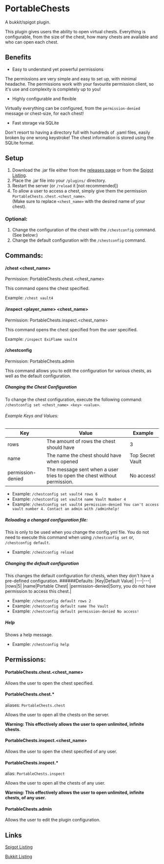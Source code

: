 # PortableChests
A bukkit/spigot plugin.

This plugin gives users the ability to open virtual chests. Everything is configurable, from the size of the chest, how many chests are available and who can open each chest.

## Benefits
* Easy to understand yet powerful permissions

The permissions are very simple and easy to set up, with minimal headache. 
The permissions work with your favourite permission client, so it's use and complexity is completely up to you!
* Highly configurable and flexible

Virtually everything can be configured, from the `permission-denied` message or chest-size, for each chest!
* Fast storage via SQLite

Don't resort to having a directory full with hundreds of .yaml files, easily broken by one wrong keystroke! The chest information is stored using the SQLite format.

## Setup
1. Download the .jar file either from the [releases page](https://github.com/maxrumsey/PortableChests/releases) or from the [Spigot Listing](https://www.spigotmc.org/resources/portablechests.77408/).
2. Place the .jar file into your `/plugins/` directory. 
3. Restart the server (or `/reload` it [not recommended])
4. To allow a user to access a chest, simply give them the permission `PortableChests.chest.<chest_name>`. <br />
(Make sure to replace `<chest_name>` with the desired name of your chest).
### Optional:
1. Change the configuration of the chest with the `/chestconfig` command. (See below:)
2. Change the default configuration with the `/chestconfig` command.
## Commands:
#### /chest <chest_name>

Permission: PortableChests.chest.<chest_name>

This command opens the chest specified.

Example: `/chest vault4`
#### /inspect <player_name> <chest_name>

Permission: PortableChests.inspect.<chest_name>

This command opens the chest specified from the user specified.

Example: `/inspect ExiFlame vault4`
#### /chestconfig

Permission: PortableChests.admin

This command allows you to edit the configuration for various chests, as well as the default configuration.
##### Changing the Chest Configuration
To change the chest configuration, execute the following command: `/chestconfig set <chest_name> <key> <value>`.

###### Example Keys and Values:
|Key|Value|Example|
|---|---|---|
|rows|The amount of rows the chest should have|3|
|name|The name the chest should have when opened|Top Secret Vault|
|permission-denied|The message sent when a user tries to open the chest without permission.|No access!|

* Example: `/chestconfig set vault4 rows 6`
* Example: `/chestconfig set vault4 name Vault Number 4`
* Example: `/chestconfig set vault4 permission-denied You can't access vault number 4. Contact an admin with /adminhelp!`
##### Reloading a changed configuration file:
This is only to be used when you change the config.yml file. You do not need to execute this command when using `/chestconfig set` or, `/chestconfig default`.
* Example: `/chestconfig reload`
##### Changing the default configuration
This changes the default configuration for chests, when they don't have a pre-defined configuration.
######Defaults:
|Key|Default Value|
|---|---|
|rows|5|
|name|Portable Chest|
|permission-denied|Sorry, you do not have permission to access this chest.|
* Example: `/chestconfig default rows 2`
* Example: `/chestconfig default name The Vault`
* Example: `/chestconfig default permission-denied No access!`
##### Help
Shows a help message.
* Example: `/chestconfig help`

## Permissions:

#### PortableChests.chest.<chest_name>
Allows the user to open the chest specified.

#### PortableChests.chest.*
aliases: `PortableChests.chest`

Allows the user to open all the chests on the server.

**Warning: This effectively allows the user to open unlimited, infinite chests.**

#### PortableChests.inspect.<chest_name>
Allows the user to open the chest specified of any user.

#### PortableChests.inspect.*
alias: `PortableChests.inspect`

Allows the user to open all the chests of any user.

**Warning: This effectively allows the user to open unlimited, infinite chests, of any user.**

#### PortableChests.admin
Allows the user to edit the plugin configuration.

## Links
[Spigot Listing](https://www.spigotmc.org/resources/portablechests.77408/)

[Bukkit Listing](https://dev.bukkit.org/projects/PortableChests)

